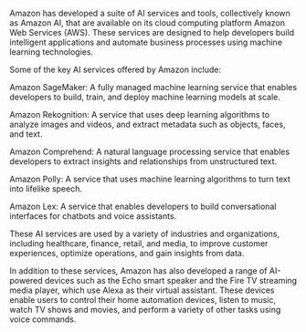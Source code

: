 Amazon has developed a suite of AI services and tools, collectively known as Amazon AI, that are available on its cloud computing platform Amazon Web Services (AWS). These services are designed to help developers build intelligent applications and automate business processes using machine learning technologies.

Some of the key AI services offered by Amazon include:

Amazon SageMaker: A fully managed machine learning service that enables developers to build, train, and deploy machine learning models at scale.

Amazon Rekognition: A service that uses deep learning algorithms to analyze images and videos, and extract metadata such as objects, faces, and text.

Amazon Comprehend: A natural language processing service that enables developers to extract insights and relationships from unstructured text.

Amazon Polly: A service that uses machine learning algorithms to turn text into lifelike speech.

Amazon Lex: A service that enables developers to build conversational interfaces for chatbots and voice assistants.

These AI services are used by a variety of industries and organizations, including healthcare, finance, retail, and media, to improve customer experiences, optimize operations, and gain insights from data.

In addition to these services, Amazon has also developed a range of AI-powered devices such as the Echo smart speaker and the Fire TV streaming media player, which use Alexa as their virtual assistant. These devices enable users to control their home automation devices, listen to music, watch TV shows and movies, and perform a variety of other tasks using voice commands.
